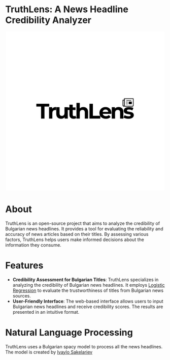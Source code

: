 # TruthLens: A News Headline Credibility Analyzer
<div align="center">
  <img src="assets/logo.png" />
</div>

# About
TruthLens is an open-source project that aims to analyze the credibility of Bulgarian news headlines. It provides a tool for evaluating the reliability and accuracy of news articles based on their titles. By assessing various factors, TruthLens helps users make informed decisions about the information they consume.

# Features
- **Credibility Assessment for Bulgarian Titles**: TruthLens specializes in analyzing the credibility of Bulgarian news headlines. It employs [Logistic Regression](https://www.geeksforgeeks.org/understanding-logistic-regression/) to evaluate the trustworthiness of titles from Bulgarian news sources.
- **User-Friendly Interface**: The web-based interface allows users to input Bulgarian news headlines and receive credibility scores. The results are presented in an intuitive format.

# Natural Language Processing
TruthLens uses a Bulgarian spacy model to process all the news headlines. The model is created by [Ivaylo Sakelariev](https://huggingface.co/sakelariev/bg_news_lg/resolve/main/bg_news_lg-3.5.4-py3-none-any.whl)
